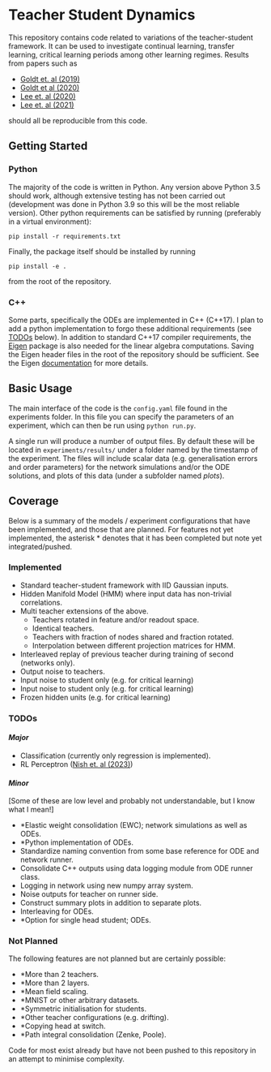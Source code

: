 # Teacher Student Dynamics

This repository contains code related to variations of the teacher-student framework. It can be used to investigate continual learning, transfer learning, critical learning periods among other learning regimes. Results from papers such as

- [Goldt et. al (2019)](https://proceedings.neurips.cc/paper/2019/hash/cab070d53bd0d200746fb852a922064a-Abstract.html)
- [Goldt et al (2020)](https://journals.aps.org/prx/abstract/10.1103/PhysRevX.10.041044)
- [Lee et. al (2020)](https://proceedings.mlr.press/v139/lee21e.html?ref=https://githubhelp.com)
- [Lee et. al (2021)](https://arxiv.org/abs/2205.09029)

should all be reproducible from this code.

## Getting Started

### Python
The majority of the code is written in Python. Any version above Python 3.5 should work, although extensive testing has not been carried out (development was done in Python 3.9 so this will be the most reliable version). Other python requirements can be satisfied by running (preferably in a virtual environment):

```pip install -r requirements.txt```

Finally, the package itself should be installed by running 

```pip install -e .```

from the root of the repository.

### C++
Some parts, specifically the ODEs are implemented in C++ (C++17). I plan to add a python implementation to forgo these additional requirements (see [TODOs](#todos) below). In addition to standard C++17 compiler requirements, the [Eigen](https://eigen.tuxfamily.org/index.php?title=Main_Page) package is also needed for the linear algebra computations. Saving the Eigen header files in the root of the repository should be sufficient. See the Eigen [documentation](https://eigen.tuxfamily.org/dox/GettingStarted.html) for more details.

## Basic Usage

The main interface of the code is the ```config.yaml``` file found in the experiments folder. In this file you can specify the parameters of an experiment, which can then be run using ```python run.py```.

A single run will produce a number of output files. By default these will be located in ```experiments/results/``` under a folder named by the timestamp of the experiment. The files will include scalar data (e.g. generalisation errors and order parameters) for the network simulations and/or the ODE solutions, and plots of this data (under a subfolder named _plots_).

## Coverage

Below is a summary of the models / experiment configurations that have been implemented, and those that are planned. For features not yet implemented, the asterisk * denotes that it has been completed but note yet integrated/pushed.

### Implemented

- Standard teacher-student framework with IID Gaussian inputs.
- Hidden Manifold Model (HMM) where input data has non-trivial correlations.
- Multi teacher extensions of the above.
    - Teachers rotated in feature and/or readout space.
    - Identical teachers.
    - Teachers with fraction of nodes shared and fraction rotated.
    - Interpolation between different projection matrices for HMM.
- Interleaved replay of previous teacher during training of second (networks only).
- Output noise to teachers.
- Input noise to student only (e.g. for critical learning)
- Input noise to student only (e.g. for critical learning)
- Frozen hidden units (e.g. for critical learning)

### TODOs

#### _Major_

- Classification (currently only regression is implemented).
- RL Perceptron ([Nish et. al (2023)](https://arxiv.org/abs/2306.10404))

#### _Minor_

[Some of these are low level and probably not understandable, but I know what I mean!]

- *Elastic weight consolidation (EWC); network simulations as well as ODEs.
- *Python implementation of ODEs.
- Standardize naming convention from some base reference for ODE and network runner.
- Consolidate C++ outputs using data logging module from ODE runner class.
- Logging in network using new numpy array system.
- Noise outputs for teacher on runner side.
- Construct summary plots in addition to separate plots.
- Interleaving for ODEs.
- *Option for single head student; ODEs.

### Not Planned

The following features are not planned but are certainly possible:

- *More than 2 teachers.
- *More than 2 layers.
- *Mean field scaling.
- *MNIST or other arbitrary datasets.
- *Symmetric initialisation for students.
- *Other teacher configurations (e.g. drifting).
- *Copying head at switch.
- *Path integral consolidation (Zenke, Poole).

 Code for most exist already but have not been pushed to this repository in an attempt to minimise complexity. 